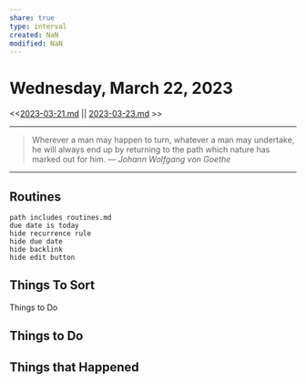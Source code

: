 ```yaml
---
share: true
type: interval
created: NaN 
modified: NaN
---
```

# Wednesday, March 22, 2023
<<[2023-03-21.md](./2023-03-21.md) || [2023-03-23.md](./2023-03-23.md) >>

---

> Wherever a man may happen to turn, whatever a man may undertake, he will always end up by returning to the path which nature has marked out for him.
> — <cite>Johann Wolfgang von Goethe</cite>

---
 
## Routines
```tasks
path includes routines.md
due date is today
hide recurrence rule
hide due date
hide backlink
hide edit button
```

## Things To Sort
Things to Do






## Things to Do


## Things that Happened
